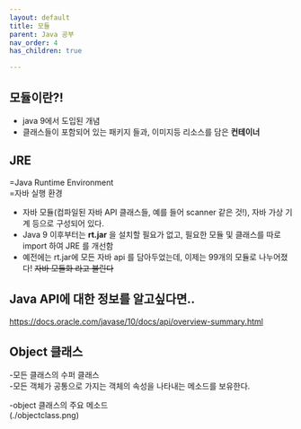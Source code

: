 ```yaml
---
layout: default
title: 모듈 
parent: Java 공부
nav_order: 4
has_children: true

---
```


## 모듈이란?!  
- java 9에서 도입된 개념  
- 클래스들이 포함되어 있는 패키지 들과, 이미지등 리소스를 담은 **컨테이너**  
  
## JRE  
=Java Runtime Environment  
=자바 실행 환경  
  
- 자바 모듈(컴파일된 자바 API 클래스들, 예를 들어 scanner 같은 것!), 자바 가상 기계 등으로 구성되어 있다.  
- Java 9 이후부터는 **rt.jar** 을 설치할 필요가 없고, 필요한 모듈 및 클래스를 따로 import 하여 JRE 를 개선함  
- 예전에는 rt.jar에 모든 자바 api 를 담아두었는데, 이제는 99개의 모듈로 나누어졌다! ~~자바 모듈화 라고 불린다~~  
  
## Java API에 대한 정보를 알고싶다면..  
https://docs.oracle.com/javase/10/docs/api/overview-summary.html  

## Object 클래스  
-모든 클래스의 수퍼 클래스  
-모든 객체가 공통으로 가지는 객체의 속성을 나타내는 메소드를 보유한다.  

-object 클래스의 주요 메소드  
(./objectclass.png)  


